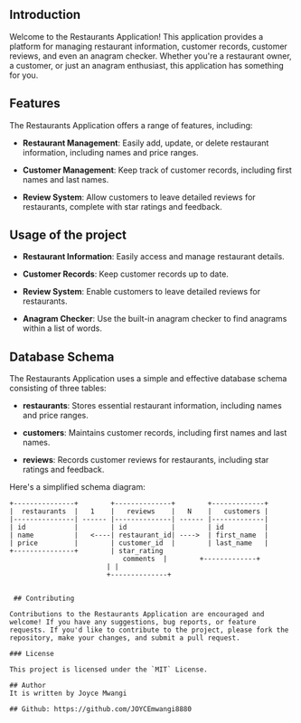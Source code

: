 ## Introduction

Welcome to the Restaurants Application! This application provides a  platform for managing restaurant information, customer records, customer reviews, and even an anagram checker. Whether you're a restaurant owner, a customer, or just an anagram enthusiast, this application has something for you.

## Features

The Restaurants Application offers a range of features, including:

- **Restaurant Management**: Easily add, update, or delete restaurant information, including names and price ranges.

- **Customer Management**: Keep track of customer records, including first names and last names.

- **Review System**: Allow customers to leave detailed reviews for restaurants, complete with star ratings and feedback.

## Usage of the project

- **Restaurant Information**: Easily access and manage restaurant details.

- **Customer Records**: Keep customer records up to date.

- **Review System**: Enable customers to leave detailed reviews for restaurants.

- **Anagram Checker**: Use the built-in anagram checker to find anagrams within a list of words.

## Database Schema

The Restaurants Application uses a simple and effective database schema consisting of three tables:

- **restaurants**: Stores essential restaurant information, including names and price ranges.

- **customers**: Maintains customer records, including first names and last names.

- **reviews**: Records customer reviews for restaurants, including star ratings and feedback.

Here's a simplified schema diagram:
```
+---------------+        +--------------+        +-------------+
|  restaurants  |   1    |   reviews    |   N    |   customers |
|---------------| ------ |--------------| ------ |-------------|
| id            |        | id           |        | id          |
| name          |   <----| restaurant_id| ---->  | first_name  |
| price         |        | customer_id  |        | last_name   |
+---------------+        | star_rating
                            comments  |        +-------------+
                        | |
                        +--------------+


 ## Contributing

Contributions to the Restaurants Application are encouraged and welcome! If you have any suggestions, bug reports, or feature requests. If you'd like to contribute to the project, please fork the repository, make your changes, and submit a pull request.

### License

This project is licensed under the `MIT` License. 

## Author
It is written by Joyce Mwangi

## Github: https://github.com/JOYCEmwangi8880
